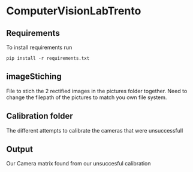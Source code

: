 # ComputerVisionLabTrento
## Requirements
To install requirements run 
```
pip install -r requirements.txt
```
## imageStiching
File to stich the 2 rectified images in the pictures folder together. Need to change the filepath of the pictures to match you own file system.

## Calibration folder
The different attempts to calibrate the cameras that were unsuccessfull

## Output
Our Camera matrix found from our unsuccesful calibration
